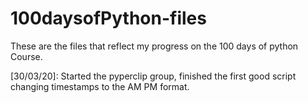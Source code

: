 # 100daysofPython-files
These are the files that reflect my progress on the 100 days of python Course.

[30/03/20]: Started the pyperclip group, finished the first good script changing timestamps to the AM PM format.
